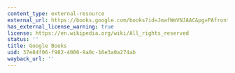 ```yaml
---
content_type: external-resource
external_url: https://books.google.com/books?id=JmafWmVNJAAC&pg=PAfrontcover#v=onepage&q&f=false
has_external_license_warning: true
license: https://en.wikipedia.org/wiki/All_rights_reserved
status: ''
title: Google Books
uid: 37e84f06-f982-4006-9a0c-16e3a0a274ab
wayback_url: ''
---
```

